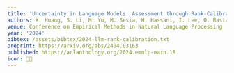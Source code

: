 ```yaml
---
title: 'Uncertainty in Language Models: Assessment through Rank-Calibration'
authors: X. Huang, S. Li, M. Yu, M. Sesia, H. Hassani, I. Lee, O. Bastani, E. Dobriban.
venue: Conference on Empirical Methods in Natural Language Processing
year: '2024'
bibtex: /assets/bibtex/2024-llm-rank-calibration.txt
preprint: https://arxiv.org/abs/2404.03163
published: https://aclanthology.org/2024.emnlp-main.18
icon: 🎯🧠
---
```

